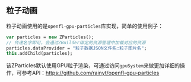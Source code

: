 ## 粒子动画

粒子动画使用的是`openfl-gpu-particles`库实现，简单的使用例子：

```haxe
var particles = new ZParticles();
// 传递名字即可，会通过ZBuilder绑定的资源管理中加载对应的资源
particles.dataProvider = "粒子数据JSON文件名:粒子图片名";
this.addChild(particles);
```

该ZParticles默认使用GPU粒子渲染，可通过访问`gpuSystem`来做更加详细的操作，可参考API：https://github.com/rainyt/openfl-gpu-particles

